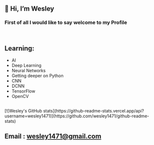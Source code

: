 <br/>

## 👋 Hi, I’m Wesley
<h3> First of all I would like to say welcome to my Profile</h3> 
<br/>

## Learning:
* AI
* Deep Learning
* Neural Networks
* Getting deeper on Python
* CNN
* DCNN
* TensorFlow
* OpenCV
<br/>
[![Wesley's GitHub stats](https://github-readme-stats.vercel.app/api?username=wesley1471)](https://github.com/wesley1471/github-readme-stats)

## Email : wesley1471@gmail.com
